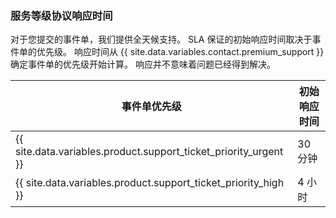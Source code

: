 ### 服务等级协议响应时间

对于您提交的事件单，我们提供全天候支持。 SLA 保证的初始响应时间取决于事件单的优先级。 响应时间从 {{ site.data.variables.contact.premium_support }} 确定事件单的优先级开始计算。 响应并不意味着问题已经得到解决。

| 事件单优先级                                                             | 初始响应时间 |
| ------------------------------------------------------------------ | ------ |
| {{ site.data.variables.product.support_ticket_priority_urgent }} | 30 分钟  |
| {{ site.data.variables.product.support_ticket_priority_high }}   | 4 小时   |
